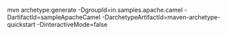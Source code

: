 mvn archetype:generate -DgroupId=in.samples.apache.camel -DartifactId=sampleApacheCamel -DarchetypeArtifactId=maven-archetype-quickstart -DinteractiveMode=false